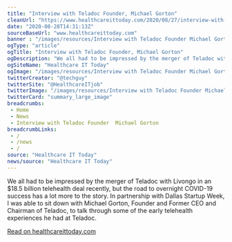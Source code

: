 ```yaml
--- 
title: "Interview with Teladoc Founder, Michael Gorton"
cleanUrl: "https://www.healthcareittoday.com/2020/08/27/interview-with-teladoc-founder-michael-gorton/"
date: "2020-08-28T14:31:13Z"
sourceBaseUrl: "www.healthcareittoday.com"
banner : "/images/resources/Interview with Teladoc Founder Michael Gorton.jpg"
ogType: "article"
ogTitle: "Interview with Teladoc Founder, Michael Gorton"
ogDescription: "We all had to be impressed by the merger of Teladoc with Livongo in an $18.5 billion telehealth deal recently, but the road to overnight COVID-19 success has a lot more to the story."
ogSiteName: "Healthcare IT Today"
ogImage: "/images/resources/Interview with Teladoc Founder Michael Gorton.jpg"
twitterCreator: "@techguy"
twitterSite: "@HealthcareITjob"
twitterImage: "/images/resources/Interview with Teladoc Founder Michael Gorton.jpg"
twitterCard: "summary_large_image"
breadcrumbs:
 - Home
 - News
 - Interview with Teladoc Founder  Michael Gorton
breadcrumbLinks:
 - / 
 - /news
 - / 
source: "Healthcare IT Today"
news/source: "Healthcare IT Today"
---
```

We all had to be impressed by the merger of Teladoc with Livongo in an $18.5 billion telehealth deal recently, but the road to overnight COVID-19 success has a lot more to the story. In partnership with Dallas Startup Week, I was able to sit down with Michael Gorton, Founder and Former CEO and Chairman of Teladoc, to talk through some of the early telehealth experiences he had at Teladoc.  
  
[Read on healthcareittoday.com](https://www.healthcareittoday.com/2020/08/27/interview-with-teladoc-founder-michael-gorton/)

